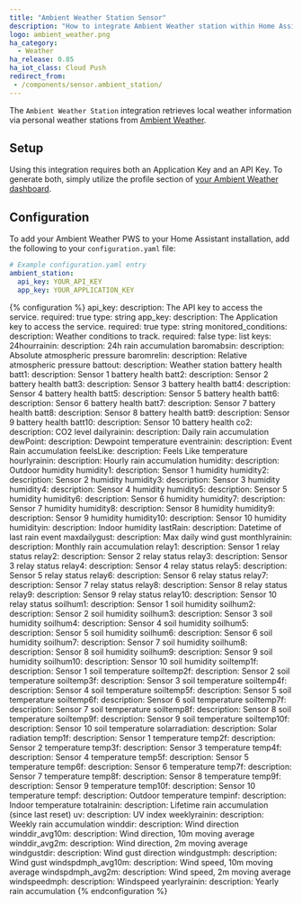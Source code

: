 ```yaml
---
title: "Ambient Weather Station Sensor"
description: "How to integrate Ambient Weather station within Home Assistant."
logo: ambient_weather.png
ha_category:
  - Weather
ha_release: 0.85
ha_iot_class: Cloud Push
redirect_from:
 - /components/sensor.ambient_station/
---
```


The `Ambient Weather Station` integration retrieves local weather information
via personal weather stations from [Ambient Weather](https://ambientweather.net).

## Setup

Using this integration requires both an Application Key and an API Key. To
generate both, simply utilize the profile section of
[your Ambient Weather dashboard](https://dashboard.ambientweather.net).

## Configuration

To add your Ambient Weather PWS to your Home Assistant installation, add the
following to your `configuration.yaml` file:

```yaml
# Example configuration.yaml entry
ambient_station:
  api_key: YOUR_API_KEY
  app_key: YOUR_APPLICATION_KEY
```

{% configuration %}
api_key:
  description: The API key to access the service.
  required: true
  type: string
app_key:
  description: The Application key to access the service.
  required: true
  type: string
monitored_conditions:
  description: Weather conditions to track.
  required: false
  type: list
  keys:
    24hourrainin:
      description: 24h rain accumulation
    baromabsin:
      description: Absolute atmospheric pressure
    baromrelin:
      description: Relative atmospheric pressure
    battout:
      description: Weather station battery health
    batt1:
      description: Sensor 1 battery health
    batt2:
      description: Sensor 2 battery health
    batt3:
      description: Sensor 3 battery health
    batt4:
      description: Sensor 4 battery health
    batt5:
      description: Sensor 5 battery health
    batt6:
      description: Sensor 6 battery health
    batt7:
      description: Sensor 7 battery health
    batt8:
      description: Sensor 8 battery health
    batt9:
      description: Sensor 9 battery health
    batt10:
      description: Sensor 10 battery health
    co2:
      description: CO2 level
    dailyrainin:
      description: Daily rain accumulation
    dewPoint:
      description: Dewpoint temperature
    eventrainin:
      description: Event Rain accumulation
    feelsLike:
      description: Feels Like temperature
    hourlyrainin:
      description: Hourly rain accumulation
    humidity:
      description: Outdoor humidity
    humidity1:
      description: Sensor 1 humidity
    humidity2:
      description: Sensor 2 humidity
    humidity3:
      description: Sensor 3 humidity
    humidity4:
      description: Sensor 4 humidity
    humidity5:
      description: Sensor 5 humidity
    humidity6:
      description: Sensor 6 humidity
    humidity7:
      description: Sensor 7 humidity
    humidity8:
      description: Sensor 8 humidity
    humidity9:
      description: Sensor 9 humidity
    humidity10:
      description: Sensor 10 humidity
    humidityin:
      description: Indoor humidity
    lastRain:
      description: Datetime of last rain event
    maxdailygust:
      description: Max daily wind gust
    monthlyrainin:
      description: Monthly rain accumulation
    relay1:
      description: Sensor 1 relay status
    relay2:
      description: Sensor 2 relay status
    relay3:
      description: Sensor 3 relay status
    relay4:
      description: Sensor 4 relay status
    relay5:
      description: Sensor 5 relay status
    relay6:
      description: Sensor 6 relay status
    relay7:
      description: Sensor 7 relay status
    relay8:
      description: Sensor 8 relay status
    relay9:
      description: Sensor 9 relay status
    relay10:
      description: Sensor 10 relay status
    soilhum1:
      description: Sensor 1 soil humidity
    soilhum2:
      description: Sensor 2 soil humidity
    soilhum3:
      description: Sensor 3 soil humidity
    soilhum4:
      description: Sensor 4 soil humidity
    soilhum5:
      description: Sensor 5 soil humidity
    soilhum6:
      description: Sensor 6 soil humidity
    soilhum7:
      description: Sensor 7 soil humidity
    soilhum8:
      description: Sensor 8 soil humidity
    soilhum9:
      description: Sensor 9 soil humidity
    soilhum10:
      description: Sensor 10 soil humidity
    soiltemp1f:
      description: Sensor 1 soil temperature
    soiltemp2f:
      description: Sensor 2 soil temperature
    soiltemp3f:
      description: Sensor 3 soil temperature
    soiltemp4f:
      description: Sensor 4 soil temperature
    soiltemp5f:
      description: Sensor 5 soil temperature
    soiltemp6f:
      description: Sensor 6 soil temperature
    soiltemp7f:
      description: Sensor 7 soil temperature
    soiltemp8f:
      description: Sensor 8 soil temperature
    soiltemp9f:
      description: Sensor 9 soil temperature
    soiltemp10f:
      description: Sensor 10 soil temperature
    solarradiation:
      description: Solar radiation
    temp1f:
      description: Sensor 1 temperature
    temp2f:
      description: Sensor 2 temperature
    temp3f:
      description: Sensor 3 temperature
    temp4f:
      description: Sensor 4 temperature
    temp5f:
      description: Sensor 5 temperature
    temp6f:
      description: Sensor 6 temperature
    temp7f:
      description: Sensor 7 temperature
    temp8f:
      description: Sensor 8 temperature
    temp9f:
      description: Sensor 9 temperature
    temp10f:
      description: Sensor 10 temperature
    tempf:
      description: Outdoor temperature
    tempinf:
      description: Indoor temperature
    totalrainin:
      description: Lifetime rain accumulation (since last reset)
    uv:
      description: UV index
    weeklyrainin:
      description: Weekly rain accumulation
    winddir:
      description: Wind direction
    winddir_avg10m:
      description: Wind direction, 10m moving average
    winddir_avg2m:
      description: Wind direction, 2m moving average
    windgustdir:
      description: Wind gust direction
    windgustmph:
      description: Wind gust
    windspdmph_avg10m:
      description: Wind speed, 10m moving average
    windspdmph_avg2m:
      description: Wind speed, 2m moving average
    windspeedmph:
      description: Windspeed
    yearlyrainin:
      description: Yearly rain accumulation
{% endconfiguration %}
